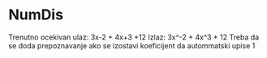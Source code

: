 # NumDis

Trenutno ocekivan ulaz: 3x-2 + 4x+3 +12
Izlaz: 3x^-2 + 4x^3 + 12
Treba da se doda prepoznavanje ako se izostavi koeficijent da autommatski upise 1 
